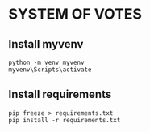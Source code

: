 # SYSTEM OF VOTES
## Install myvenv
```
python -m venv myvenv
myvenv\Scripts\activate
```
## Install requirements
```
pip freeze > requirements.txt
pip install -r requirements.txt
```